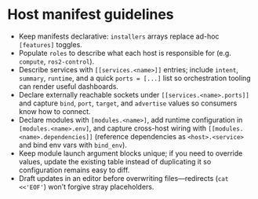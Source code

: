 # Host manifest guidelines

- Keep manifests declarative: `installers` arrays replace ad-hoc `[features]` toggles.
- Populate `roles` to describe what each host is responsible for (e.g. `compute`, `ros2-control`).
- Describe services with `[[services.<name>]]` entries; include `intent`, `summary`, `runtime`, and a quick `ports = [...]` list so orchestration tooling can render useful dashboards.
- Declare externally reachable sockets under `[[services.<name>.ports]]` and capture `bind`, `port`, `target`, and `advertise` values so consumers know how to connect.
- Declare modules with `[modules.<name>]`, add runtime configuration in `[modules.<name>.env]`, and capture cross-host wiring with `[[modules.<name>.dependencies]]` (reference dependencies as `<host>.<service>` and bind env vars with `bind_env`).
- Keep module launch argument blocks unique; if you need to override values, update the existing table instead of duplicating it so configuration remains easy to diff.
- Draft updates in an editor before overwriting files—redirects (`cat <<'EOF'`) won’t forgive stray placeholders.

